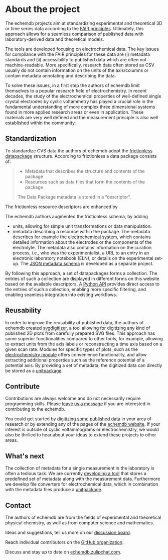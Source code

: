 # About the project

The echemdb projects aim at standardizing experimental and theoretical 3D or time series data
according to the [FAIR principles](https://www.go-fair.org/fair-principles/).
Ultimately, this approach allows for a seamless comparison of published data
with laboratory-derived data and theoretical models.

The tools are developed focusing on electrochemical data.
The key issues for compliance with the FAIR principles for these data
are (i) metadata standards and (ii) accessibility to published data
which are often not machine-readable. More specifically, research data often stored as CSV
usually do not contain information on the units of the axis/columns or contain metadata annotating
and describing the data.

To solve these issues, in a first step the authors of echemdb limit themselves to a popular research
field of electrochemistry. In recent decades, the study
of the electrochemical properties of well-defined single crystal electrodes by
cyclic voltammetry has played a crucial role in the fundamental understanding of more
complex three dimensional systems found in more applied research areas or even in application.
These materials are very well defined and the measurement principle is also well established
within the community.

## Standardization

To standardize CVS data the authors of echemdb adopt
the [frictionless datapackage](https://specs.frictionlessdata.io/data-package/#introduction)
structure.
According to frictionless a data package consists of:

> * Metadata that describes the structure and contents of the package
> * Resources such as data files that form the contents of the package
>
> The Data Package metadata is stored in a “descriptor”.

The frictionless resource descriptors are enhanced by

The echemdb authors augmented the frictionless schema, by adding

* units, allowing for simple unit transformations or data manipulation.
* metadata describing a resource within the package.
The metadata describes for example the [electrochemical system](https://github.com/echemdb/metadata-schema/blob/main/examples/objects/system.yaml),
which contains detailed information about the electrodes
or the components of the electrolyte. The metadata also contains information
on the curation process, i.e., who was the experimentalist,
a URL to an entry in an electronic laboratory notebook (ELN), or details on the experimental set-up.
The [JSON metadata schema](https://github.com/echemdb/metadata-schema) is developed
as a separate project.

By following this approach, a set of datapackages forms a collection.
The entries of such a collection are displayed in different forms on this
website based on the available descriptors.
A [Python API](https://echemdb.github.io/unitpackage/) provides direct access
to the entries of such a collection, enabling more specific filtering,
and enabling seamless integration into existing workflows.

## Reusability

In order to improve the reusability of published data, the authors of echemdb created
[svgdigitizer](https://echemdb.github.io/svgdigitizer/), a tool allowing for
digitizing any kind of published 2D plots from carefully prepared SVG files.
This approach has some superior functionalities compared to other tools, for example,
allowing to extract units from the axis labels or reconstructing a time axis based on a given scan rate.
Modules for specific types of plots, such as the [electrochemistry module](https://echemdb.github.io/svgdigitizer/workflow.html)
offers convenience functionality, and allow extracting additional properties such as the reference potential of a potential axis.
By providing a set of metadata, the digitized data can directly be stored as a [unitpackage](https://echemdb.github.io/unitpackage/).

## Contribute

Contributions are always welcome and do not necessarily require programming skills.
Please [leave us a message](https://github.com/orgs/echemdb/discussions)
if you are interested in contributing to the echemdb.

You could get started by [digitizing some published data](https://echemdb.github.io/svgdigitizer/workflow.html)
in your area of research or by extending any of the pages of the [echemdb website](https://echemdb.github.io/website/).
If your interest is outside of cyclic voltammograms or electrochemistry,
we would also be thrilled to hear about your ideas to extend these projects to other areas.

## What's next

The collection of metadata for a single measurement in the laboratory is often a tedious task.
We are currently [developing a tool](https://github.com/echemdb/autotag-metadata)
that stores a predefined set of metadata along with the measurement data.
Furthermore we develop file converters for electrochemical data,
which in combination with the metadata files produce a [unitpackage](https://echemdb.github.io/unitpackage/).

## Contact

The authors of echemdb are from the fields of experimental and theoretical physical chemistry,
as well as from computer science and mathematics.

Ideas and suggestions, tell us more on our [discussion board](https://github.com/orgs/echemdb/discussions).

Reach individual contributors on the [GitHub organization](https://github.com/echemdb).

Discuss and stay up to date on [echemdb.zulipchat.com](https://echemdb.zulipchat.com).
